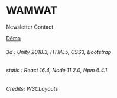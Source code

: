 # WAMWAT
Newsletter
Contact

[Démo](https://julien-conan.github.io/wamwat.com/)

###### 3d : Unity 2018.3, HTML5, CSS3, Bootstrap
###### static : React 16.4, Node 11.2.0, Npm 6.4.1
###### Credits: W3CLayouts
